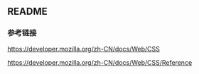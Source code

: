 ## README

### 参考链接

https://developer.mozilla.org/zh-CN/docs/Web/CSS

https://developer.mozilla.org/zh-CN/docs/Web/CSS/Reference